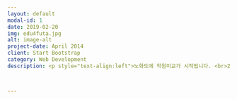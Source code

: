 ```yaml
---
layout: default
modal-id: 1
date: 2019-02-20
img: edu4futa.jpg
alt: image-alt
project-date: April 2014
client: Start Bootstrap
category: Web Development
description: <p style="text-align:left">노화도에 학원미교가 시작됩니다. <br>2019년 3월에 개강하는 학원 설명회에 초대합니다. <br><br>수학 - 2019.02.21.목.PM7. 노화청소년문화의집 <br>코딩 - 2019.02.26.화.PM7. 노화청소년문화의집 <br><br>자세한 내용은 밴드의 공지사항을 참고해 주세요. <a href="https://band.us/band/74230925/post/15">학원 미교 설명회</a></p>



---
```

